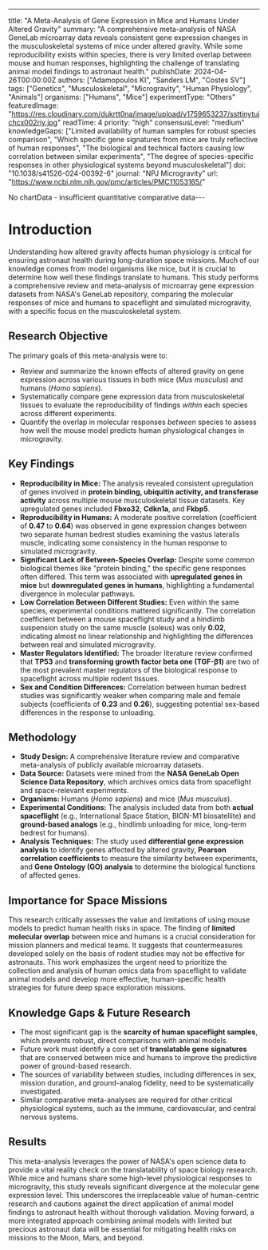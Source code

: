 ---
title: "A Meta-Analysis of Gene Expression in Mice and Humans Under Altered Gravity"
summary: "A comprehensive meta-analysis of NASA GeneLab microarray data reveals consistent gene expression changes in the musculoskeletal systems of mice under altered gravity. While some reproducibility exists within species, there is very limited overlap between mouse and human responses, highlighting the challenge of translating animal model findings to astronaut health."
publishDate: 2024-04-26T00:00:00Z
authors: ["Adamopoulos KI", "Sanders LM", "Costes SV"]
tags: ["Genetics", "Musculoskeletal", "Microgravity", "Human Physiology", "Animals"]
organisms: ["Humans", "Mice"]
experimentType: "Others"
featuredImage: "https://res.cloudinary.com/dukrtt0na/image/upload/v1759653237/ssttinytujchcx002riy.jpg"
readTime: 4
priority: "high"
consensusLevel: "medium"
knowledgeGaps: ["Limited availability of human samples for robust species comparison", "Which specific gene signatures from mice are truly reflective of human responses", "The biological and technical factors causing low correlation between similar experiments", "The degree of species-specific responses in other physiological systems beyond musculoskeletal"]
doi: "10.1038/s41526-024-00392-6"
journal: "NPJ Microgravity"
url: "https://www.ncbi.nlm.nih.gov/pmc/articles/PMC11053165/"

No chartData - insufficient quantitative comparative data---

# Introduction
Understanding how altered gravity affects human physiology is critical for ensuring astronaut health during long-duration space missions. Much of our knowledge comes from model organisms like mice, but it is crucial to determine how well these findings translate to humans. This study performs a comprehensive review and meta-analysis of microarray gene expression datasets from NASA's GeneLab repository, comparing the molecular responses of mice and humans to spaceflight and simulated microgravity, with a specific focus on the musculoskeletal system.

## Research Objective
The primary goals of this meta-analysis were to:
- Review and summarize the known effects of altered gravity on gene expression across various tissues in both mice (*Mus musculus*) and humans (*Homo sapiens*).
- Systematically compare gene expression data from musculoskeletal tissues to evaluate the reproducibility of findings *within* each species across different experiments.
- Quantify the overlap in molecular responses *between* species to assess how well the mouse model predicts human physiological changes in microgravity.

## Key Findings
- **Reproducibility in Mice:** The analysis revealed consistent upregulation of genes involved in **protein binding, ubiquitin activity, and transferase activity** across multiple mouse musculoskeletal tissue datasets. Key upregulated genes included **Fbxo32**, **Cdkn1a**, and **Fkbp5**.
- **Reproducibility in Humans:** A moderate positive correlation (coefficient of **0.47** to **0.64**) was observed in gene expression changes between two separate human bedrest studies examining the vastus lateralis muscle, indicating some consistency in the human response to simulated microgravity.
- **Significant Lack of Between-Species Overlap:** Despite some common biological themes like "protein binding," the specific gene responses often differed. This term was associated with **upregulated genes in mice** but **downregulated genes in humans**, highlighting a fundamental divergence in molecular pathways.
- **Low Correlation Between Different Studies:** Even within the same species, experimental conditions mattered significantly. The correlation coefficient between a mouse spaceflight study and a hindlimb suspension study on the same muscle (soleus) was only **0.02**, indicating almost no linear relationship and highlighting the differences between real and simulated microgravity.
- **Master Regulators Identified:** The broader literature review confirmed that **TP53** and **transforming growth factor beta one (TGF-β1)** are two of the most prevalent master regulators of the biological response to spaceflight across multiple rodent tissues.
- **Sex and Condition Differences:** Correlation between human bedrest studies was significantly weaker when comparing male and female subjects (coefficients of **0.23** and **0.26**), suggesting potential sex-based differences in the response to unloading.

## Methodology
- **Study Design:** A comprehensive literature review and comparative meta-analysis of publicly available microarray datasets.
- **Data Source:** Datasets were mined from the **NASA GeneLab Open Science Data Repository**, which archives omics data from spaceflight and space-relevant experiments.
- **Organisms:** Humans (*Homo sapiens*) and mice (*Mus musculus*).
- **Experimental Conditions:** The analysis included data from both **actual spaceflight** (e.g., International Space Station, BION-M1 biosatellite) and **ground-based analogs** (e.g., hindlimb unloading for mice, long-term bedrest for humans).
- **Analysis Techniques:** The study used **differential gene expression analysis** to identify genes affected by altered gravity, **Pearson correlation coefficients** to measure the similarity between experiments, and **Gene Ontology (GO) analysis** to determine the biological functions of affected genes.

## Importance for Space Missions
This research critically assesses the value and limitations of using mouse models to predict human health risks in space. The finding of **limited molecular overlap** between mice and humans is a crucial consideration for mission planners and medical teams. It suggests that countermeasures developed solely on the basis of rodent studies may not be effective for astronauts. This work emphasizes the urgent need to prioritize the collection and analysis of human omics data from spaceflight to validate animal models and develop more effective, human-specific health strategies for future deep space exploration missions.

## Knowledge Gaps & Future Research
- The most significant gap is the **scarcity of human spaceflight samples**, which prevents robust, direct comparisons with animal models.
- Future work must identify a core set of **translatable gene signatures** that are conserved between mice and humans to improve the predictive power of ground-based research.
- The sources of variability between studies, including differences in sex, mission duration, and ground-analog fidelity, need to be systematically investigated.
- Similar comparative meta-analyses are required for other critical physiological systems, such as the immune, cardiovascular, and central nervous systems.

## Results
This meta-analysis leverages the power of NASA's open science data to provide a vital reality check on the translatability of space biology research. While mice and humans share some high-level physiological responses to microgravity, this study reveals significant divergence at the molecular gene expression level. This underscores the irreplaceable value of human-centric research and cautions against the direct application of animal model findings to astronaut health without thorough validation. Moving forward, a more integrated approach combining animal models with limited but precious astronaut data will be essential for mitigating health risks on missions to the Moon, Mars, and beyond.